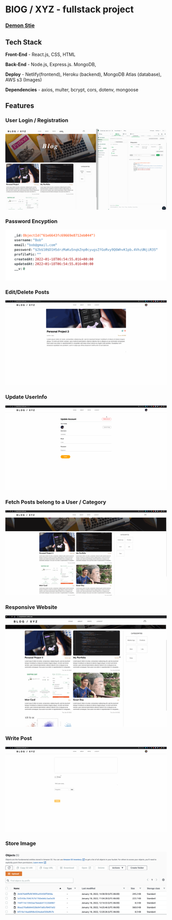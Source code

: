 # BlOG / XYZ - fullstack project

### [Demon Stie](https://blogfullstack.netlify.app/)

## Tech Stack
**Front-End** - React.js, CSS, HTML

**Back-End** - Node.js, Express.js. MongoDB,

**Deploy** - Netlify(frontend), Heroku (backend), MongoDB Atlas (database), AWS s3 (Images)

**Dependencies** - axios, multer, bcrypt, cors, dotenv, mongoose


## Features
### User Login / Registration
![image](./auth.gif)

### Password Encyption
![image](./encryption.png)

### Edit/Delete Posts
![image](./edit-remove.gif)

### Update UserInfo
![image](./updateInfo.gif)

### Fetch Posts belong to a User / Category
![image](./user-cat.gif)

### Responsive Website
![image](./responsive.gif)

### Write Post
![image](./write.gif)

### Store Image
![image](./aws.png)






